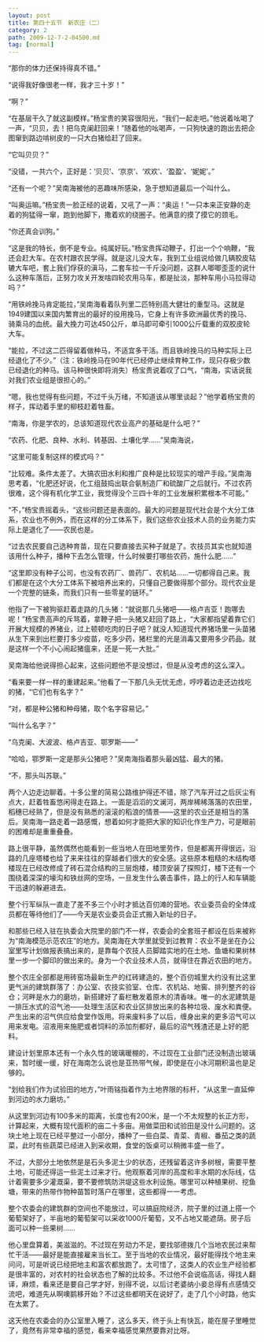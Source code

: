```yaml
---
layout: post
title: 第四十五节　新农庄（二）
category: 2
path: 2009-12-7-2-04500.md
tag: [normal]
---
```


“那你的体力还保持得真不错。”

“说得我好像很老一样，我才三十岁！”

“啊？”

“在基层干久了就这副模样。”杨宝贵的笑容很阳光，“我们一起走吧。”他说着吆喝了一声，“贝贝，去！把乌克阑赶回来！”随着他的吆喝声，一只狗快速的跑出去把企图窜到路边啃树皮的一只大白猪给赶了回来。

“它叫贝贝？”

“没错，一共六个，正好是：‘贝贝’、‘京京’、‘欢欢’、‘盈盈’、‘妮妮’。”

“还有一个呢？”吴南海被他的恶趣味所感染，急于想知道最后一个叫什么。

“叫奥运嘛。”杨宝贵一脸正经的说着，又吼了一声：“奥运！”一只本来正安静的走着的狗猛得一窜，跑到他脚下，撒着欢的绕圈子。他满意的摸了摸它的颈毛。

“你还真会训狗。”

“这是我的特长，倒不是专业。纯属好玩。”杨宝贵挥动鞭子，打出一个个响鞭，“我还会赶大车。在农村跟农民学得。就是这儿没大车，我到工业组说给做几辆胶皮轱辘大车吧，套上我们俘获的滇马，二套车拉一千斤没问题，这群人唧唧歪歪的说什么这种车落后，正努力攻关开发啥四轮农用马车，都是扯淡，那种车用小马拉得动吗？”

“用铁岭挽马肯定能拉，”吴南海看着队列里二匹特别高大健壮的重型马。这就是1949建国以来国内繁育出的最好的役用挽马，它身上有许多欧洲最优秀的挽马、骑乘马的血统。最大挽力可达450公斤，单马即可牵引1000公斤载重的双胶皮轮大车。

“能拉，不过这二匹得留着做种马，不适宜多干活。而且铁岭挽马的马种实际上已经退化了不少。”（注：铁岭挽马在90年代已经停止继续育种工作，现只存极少数已经退化的种马。该马种很快即将消失）杨宝贵说着叹了口气，“南海，实话说我对我们农业组是很担心的。”

“嗯，我也觉得有些问题，不过千头万绪，不知道该从哪里谈起？”他学着杨宝贵的样子，挥动着手里的柳枝赶着牲畜。

“南海，你是学农的，总该知道现代农业高产的基础是什么吧？”

“农药、化肥、良种、水利、转基因、土壤化学……”吴南海说，

“这里可能复制这样的模式吗？”

“比较难。条件太差了。大搞农田水利和推广良种是比较现实的增产手段。”吴南海思考着，“化肥还好说，化工组鼓捣出联合氨制造厂和硫酸厂之后就行。不过农药很难，这个得有机化学工业，我觉得没个三四十年的工业发展积累根本不可能。”

“不，”杨宝贵摇着头，“这些问题还是表面的。最大的问题是现代社会是个大分工体系，农业也不例外，而在这样的分工体系下，我们这些农业技术人员的业务能力实际上是退化了――农民也是。

“过去农民要自己选种育苗，现在只要直接去买种子就是了。农技员其实也就知道该用什么种子，播种下去怎么管理，什么时候要打哪些农药，施什么肥……”

“这里即没有种子公司，也没有农药厂、兽药厂、农机站……一切都得自己来。我们都是在这个大分工体系下被培养出来的，只懂自己要做得那个部分。现代农业是一个完整的链条，而我们只有一些零星的链环。”

他指了一下被狗驱赶着走路的几头猪：“就说那几头猪吧――格卢吉亚！跑哪去呢！”杨宝贵高声的斥骂着，拿鞭子把一头猪又赶回了路上，“大家都指望着靠它们开展大规模的养猪业，过上顿顿吃肉的日子吧？就没人知道现代养猪场里一头苗猪从生下来到出栏要打多少疫苗，吃多少药，猪栏里的光是消毒又要用多少药品。就是这样一个不小心闹起猪瘟来，还是一死一大批。”

吴南海给他说得担心起来，这些问题他不是没想过，但是从没考虑的这么深入。

“看来要一样一样的重建起来。”他看了一下那几头无忧无虑，哼哼着边走还边找吃的猪，“它们也有名字？”

“对，都是种公猪和种母猪，取个名字容易记。”

“叫什么名字？”

“乌克阑、大波波、格卢吉亚、鄂罗斯――”

“哈哈，鄂罗斯一定是那头公猪吧？”吴南海指着那头最凶猛、最大的猪。

“不，那头叫苏联。”

两个人边走边聊着。十多公里的简易公路维护得还不错，除了汽车开过之后灰尘有点大，赶着牲畜悠闲得走在路上。一面是滔滔的文澜河，两岸稀稀落落的农田里，稻穗已经熟了，但是没有熟悉的滚滚的稻浪的情景――这里的农业还是相当的落后。吴南海一路走着一路感慨，想着如何才能把大家的知识化作生产力，可是眼前的困难却是重重叠叠。

路上很平静，虽然偶然也能看到一些当地人在田地里劳作，但是都离开得很远，沿路的几座塔楼也给了来来往往的穿越者们很大的安全感。这些原本粗糙的木结构塔楼现在已经改修成了砖石混合结构的三层炮楼，楼顶安装了探照灯，楼下还有一个围绕着深深的壕沟和铁丝网的空场，一旦发生什么袭击事件，路上的行人和车辆能干迅速的躲避进去。

整个行军纵队一直走了差不多三个小时才抵达百仞滩的营地。农业委员会的全体成员都在等待他们了――今天是农业委员会正式搬入新址的日子。

和那些已经入驻在执委会大院里的部门不一样，农委会的全套班子都设在后来被称为“南海模范示范农庄”的地方。吴南海在大学里就受到过教育：农业不是坐在办公室里写计划做报表搞出来的，是靠每个农技人员脚踏实地的在土地、鱼塘和果树林里一步一个脚印的做出来的。身为一个农业技术人员，就得住在靠近农田的地方。

整个农庄全部都是用砖窑场最新生产的红砖建造的，整个百仞城里大约没有比这里更气派的建筑群落了：办公室、农技实验室、仓库、农机站、地窖、排列整齐的谷仓；河畔是水力的磨坊，新搭建好了畜栏散发着原木的清香味。唯一的水泥建筑是一排压水式的沼气池――处理生活区和农业区排放出来的各种垃圾、废水和粪便。产生出来的沼气供应给食堂作饭用。将来废料多了以后，缠身出来的更多沼气可以用来发电。沼液用来施肥或者饲料的添加剂都好，最后的沼气残渣还是上好的肥料。

建设计划里原本还有一个永久性的玻璃暖棚的，不过现在工业部门还没制造出玻璃来，暂时缓一缓，好在海南怎么说也是亚热带气候，即使是在小冰河期积温也是足够的。

“划给我们作为试验田的地方，”叶雨铭指着作为土地界限的标杆，“从这里一直延伸到河边的水力磨坊。”

从这里到河边有100多米的距离，长度也有200米，是一个不太规整的长正方形，计算起来，大概有现代面积的亩二十多亩。用做菜田和试验田是没什么问题的。这块土地上现在已经平整过一小部分，播种了一些白菜、青菜、青椒、番茄之类的蔬菜，此时有些蔬菜已经进入到采收期，食堂的饭桌可以稍微丰盛一些了。

不过，大部分土地依然是是石头多泥土少的状态，还残留着这许多树根，需要平整土地，可能还得运一些泥土过来才行。他观察着河岸的高度和丰水期的水际线，估计着需要多少灌溉渠，要不要修筑防洪堤这些水利设施。哪里可以种植果树、挖鱼塘，带来的热带作物种苗暂时落户在哪里，这些都得一一考虑。

整个农委会的建筑群的空间也不能放过，可以搞庭院经济，院子里的过道上搭一个葡萄架好了，半亩地的葡萄架可以采收1000斤葡萄，又不占地又能遮荫。房子后面可以种一些果树……

他心里盘算着，美滋滋的。不过现在劳动力不足，要找邬德拨几个当地农民过来帮忙干活――最好是能直接雇来当长工。至于当地的农业情况，最好能得找个地主来问问，可是听说已经把地主和富农都放跑了。太可惜了，这类人的农业生产经验都是很丰富的，对农村的社会状态也了解的比较多。不过他不会说临高话，得找人翻译，麻烦，看来还是要自己学才好，别得不说，以后讨老婆纳小妾总得有点感情交流吧，难道先从啊噢鹅移开始？不过这些都明天在说好了，走了几个小时路，他实在太累了。

这天他在农委会的办公室里入睡了，这么多天，终于头上有快瓦，能在屋子里睡觉了，竟然有非常幸福的感觉，看来幸福感觉果然要靠对比呀。

